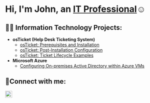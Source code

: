 <h1>Hi, I'm John, an <a href="https://linkedin.com/in/John-Walden-IT">IT Professional</a>☺</h1>

<h2>👨‍💻 Information Technology Projects:</h2>

- <b>osTicket (Help Desk Ticketing System)</b>
  - [osTicket: Prerequisites and Installation](https://github.com/Jwalden22/osticket-prereqs)
  - [osTicket: Post-Installation Configuration](https://github.com/Jwalden22/post-install-config)
  - [osTicket: Ticket Lifecycle Examples](https://github.com/Jwalden22/ticket-lifecycle)
- <b>Microsoft Azure</b>
  - [Configuring On-premises Active Directory within Azure VMs](https://github.com/Jwalden22/configure-ad)

<h2>🤳Connect with me:</h2>

[<img align="left" alt="John | LinkedIn" width="22px" src="https://cdn.jsdelivr.net/npm/simple-icons@v3/icons/linkedin.svg" />][linkedin]

[linkedin]: https://linkedin.com/in/John-Walden-IT
